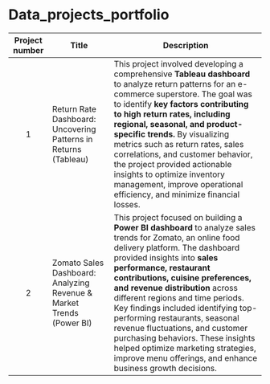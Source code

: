 # Data_projects_portfolio

| Project number | Title | Description |
| :-----------: | ----------- |----------- |
| 1 | Return Rate Dashboard: Uncovering Patterns in Returns (Tableau) | This project involved developing a comprehensive **Tableau dashboard** to analyze return patterns for an e-commerce superstore. The goal was to identify **key factors contributing to high return rates, including regional, seasonal, and product-specific trends.** By visualizing metrics such as return rates, sales correlations, and customer behavior, the project provided actionable insights to optimize inventory management, improve operational efficiency, and minimize financial losses. |
| 2 | Zomato Sales Dashboard: Analyzing Revenue & Market Trends (Power BI) | This project focused on building a **Power BI dashboard** to analyze sales trends for Zomato, an online food delivery platform. The dashboard provided insights into **sales performance, restaurant contributions, cuisine preferences, and revenue distribution** across different regions and time periods. Key findings included identifying top-performing restaurants, seasonal revenue fluctuations, and customer purchasing behaviors. These insights helped optimize marketing strategies, improve menu offerings, and enhance business growth decisions. |
